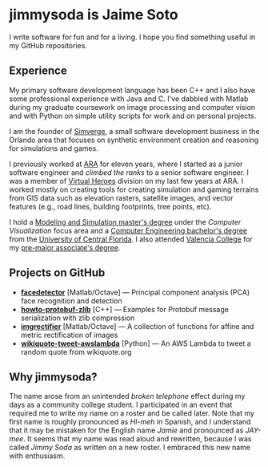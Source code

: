 jimmysoda is Jaime Soto
=======================

I write software for fun and for a living. I hope you find something useful in my GitHub repositories.

Experience
----------

My primary software development language has been C++ and I also have some professional experience with
Java and C. I've dabbled with Matlab during my graduate coursework on image processing and computer vision and
with Python on simple utility scripts for work and on personal projects.

I am the founder of [Simverge](https://simverge.com), a small software development business in the Orlando area
that focuses on synthetic environment creation and reasoning for simulations and games.

I previously worked at [ARA](https://ara.com) for eleven years, where I started as a junior software engineer and 
_climbed the ranks_ to a senior software engineer.
I was a member of [Virtual Heroes](https://virtualheroes.com) division on my last few years at ARA.
I worked mostly on creating tools for creating simulation and gaming terrains from GIS data
such as elevation rasters, satellite images, and vector features (e.g., road lines, building footprints,
tree points, etc).

I hold a [Modeling and Simulation master's degree](http://catalog.ucf.edu/preview_program.php?catoid=4&poid=1387)
under the _Computer Visualization_ focus area and a
[Computer Engineering bachelor's degree](http://ucf.catalog.acalog.com/preview_program.php?catoid=3&poid=713) from the
[University of Central Florida](https://ucf.edu). I also attended [Valencia College](httpd://valenciacollege.edu) 
for my [pre-major associate's degree](http://catalog.valenciacollege.edu/degrees/associateinarts/premajorsatvalencia/engineering/).

Projects on GitHub
------------------

- [**facedetector**](https://github.com/jimmysoda/facedetector) [Matlab/Octave] &mdash; Principal component analysis (PCA) face recognition and detection
- [**howto-protobuf-zlib**](https://github.com/Simverge/howto-protobuf-zlib) [C++] &mdash; Examples for Protobuf message serialization with zlib compression 
- [**imgrectifier**](https://github.com/jimmysoda/imgrectifier) [Matlab/Octave] &mdash; A collection of functions for affine and metric rectification of images
- [**wikiquote-tweet-awslambda**](https://github.com/jimmysoda/wikiquote-tweet-awslambda) [Python] &mdash; An AWS Lambda to tweet a random quote from wikiquote.org

Why jimmysoda?
--------------

The name arose from an unintended _broken telephone_ effect during my days as a community college student.
I participated in an event that required me to write my name on a roster and be called later.
Note that my first name is roughly pronounced as _HI-meh_ in Spanish, and I understand that it may be mistaken
for the English name _Jamie_ and pronounced as _JAY-mee_. It seems that my name was read aloud
and rewritten, because I was called _Jimmy Soda_ as written on a new roster. I embraced this new name
with enthusiasm.

